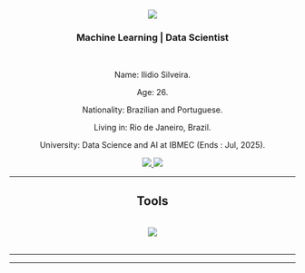 <h1 align="center">
    <img src="https://readme-typing-svg.herokuapp.com/?font=Righteous&size=35&center=true&vCenter=true&width=500&height=70&duration=4000&lines=Hello+there!+✌️;+My+name+is+Ilidio+Silveira;" />
</h1>

<h3 align="center">Machine Learning | Data Scientist</h3>

<br/>

<div align="center">
 
 Name: Ilidio Silveira.
 
 Age: 26.

 Nationality: Brazilian and Portuguese.

 Living in: Rio de Janeiro, Brazil.

 University: Data Science and AI at IBMEC (Ends : Jul, 2025).

 </div>
 
<div align="center"> 
    <a target='_blank' href="https://twitch.tv/ILIDIO">
        <img src="https://img.shields.io/badge/Twitch-9146FF?style=for-the-badge&logo=twitch&logoColor=white">
    </a>
    <a target='_blank' href="https://www.linkedin.com/in/ilidiodeos/">
        <img src="https://img.shields.io/badge/LinkedIn-0077B5?style=for-the-badge&logo=linkedin&logoColor=white">
    </a>
</div>

 <hr/>
 
<h2 align="center"> Tools </h2>
<br/>
<div align="center">
    <img src="https://skillicons.dev/icons?i=nextjs,nodejs,express,javascript,typescript,python,django,flask,java,mysql,mongodb,postgresql,firebase" /><br>
</div>

<br/>
<hr/>


<hr/>
